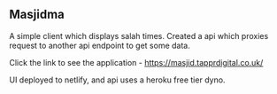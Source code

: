## Masjidma

A simple client which displays salah times. Created a  api which proxies request to another api endpoint to get some data.

Click the link to see the application - https://masjid.tapprdigital.co.uk/

UI deployed to netlify, and api uses a heroku free tier dyno.

